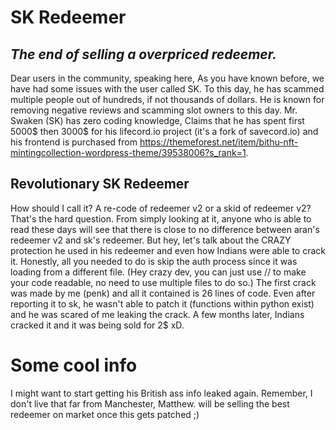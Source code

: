 # SK Redeemer
## _The end of selling a overpriced redeemer._

Dear users in the community, speaking here, As you have known before, we have had some issues with the user called SK. To this day, he has scammed multiple people out of hundreds, if not thousands of dollars. He is known for removing negative reviews and scamming slot owners to this day. Mr. Swaken (SK) has zero coding knowledge, Claims that he has spent first 5000$ then 3000$ for his lifecord.io project (it's a fork of savecord.io) and his frontend is purchased from https://themeforest.net/item/bithu-nft-mintingcollection-wordpress-theme/39538006?s_rank=1.

## Revolutionary SK Redeemer

How should I call it? A re-code of redeemer v2 or a skid of redeemer v2? That's the hard question. From simply looking at it, anyone who is able to read these days will see that there is close to no difference between aran's redeemer v2 and sk's redeemer. But hey, let's talk about the CRAZY protection he used in his redeemer and even how Indians were able to crack it.
Honestly, all you needed to do is skip the auth process since it was loading from a different file. (Hey crazy dev, you can just use // to make your code readable, no need to use multiple files to do so.) The first crack was made by me (penk) and all it contained is 26 lines of code. Even after reporting it to sk, he wasn't able to patch it (functions within python exist) and he was scared of me leaking the crack. A few months later, Indians cracked it and it was being sold for 2$ xD.

# Some cool info
I might want to start getting his British ass info leaked again. Remember, I don't live that far from Manchester, Matthew.
 will be selling the best redeemer on market once this gets patched ;)
